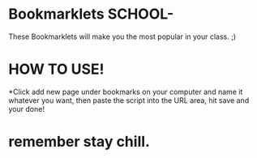 # Bookmarklets SCHOOL-
These Bookmarklets will make you the most popular in your class. ;)

# HOW TO USE!
*Click add new page under bookmarks on your computer and name it whatever you want, then paste the script into the URL area, hit save and your done!

# remember stay chill.
